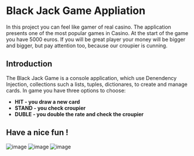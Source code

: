 # Black Jack Game Appliation
In this project you can feel like gamer of real casino. The application presents one of the most popular games in Casino.
At the start of the game you have 5000 euros. If you will be great player your money will be bigger and bigger, but pay attention too, because our croupier is cunning.

## Introduction
The Black Jack Game is a console application, which use Denendency Injection, collections such a lists, tuples, dictionares, to create and manage cards. In game you have three options to choose:
* **HIT - you draw a new card**
* **STAND - you check croupier**
* **DUBLE - you double the rate and check the croupier**

## Have a nice fun !

![image](https://user-images.githubusercontent.com/126328327/233609883-90b67c67-3b15-429f-b086-a5397f65fd76.png)
![image](https://user-images.githubusercontent.com/126328327/233609982-08f3391c-8806-4b84-9a0e-8486b1cd0f2e.png)
![image](https://user-images.githubusercontent.com/126328327/233610048-b8ce0ed0-ad42-493d-8965-fa6004607119.png)


